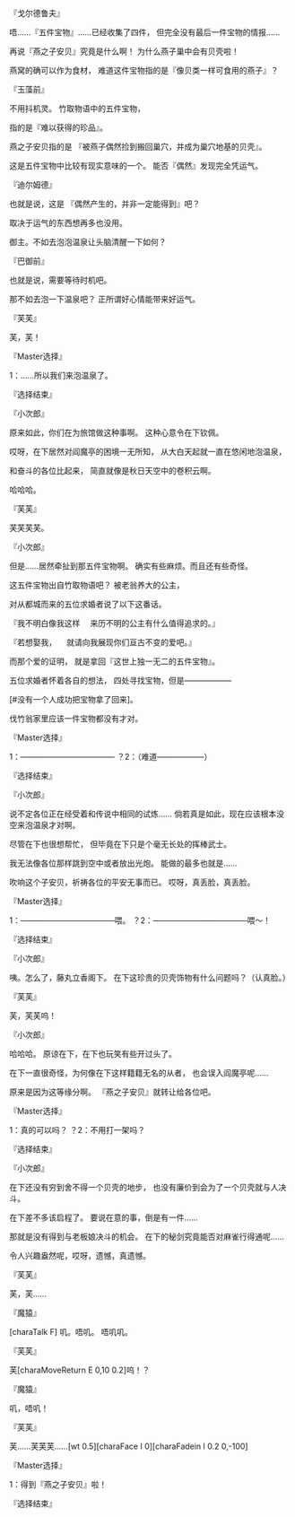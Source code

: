 『戈尔德鲁夫』

唔……『五件宝物』……已经收集了四件，
但完全没有最后一件宝物的情报……

再说『燕之子安贝』究竟是什么啊！
为什么燕子巢中会有贝壳啦！

燕窝的确可以作为食材，
难道这件宝物指的是『像贝类一样可食用的燕子』？

『玉藻前』

不用抖机灵。
竹取物语中的五件宝物，

指的是『难以获得的珍品』。

燕之子安贝指的是
『被燕子偶然捡到搬回巢穴，并成为巢穴地基的贝壳』。

这是五件宝物中比较有现实意味的一个。
能否『偶然』发现完全凭运气。

『迪尔姆德』

也就是说，这是
『偶然产生的，并非一定能得到』吧？

取决于运气的东西想再多也没用。

御主。不如去泡泡温泉让头脑清醒一下如何？

『巴御前』

也就是说，需要等待时机吧。

那不如去泡一下温泉吧？
正所谓好心情能带来好运气。

『芙芙』

芙，芙！

『Master选择』

1：……所以我们来泡温泉了。

『选择结束』

『小次郎』

原来如此，你们在为旅馆做这种事啊。
这种心意令在下钦佩。

哎呀，在下居然对阎魔亭的困境一无所知，
从大白天起就一直在悠闲地泡温泉，

和奋斗的各位比起来，
简直就像是秋日天空中的卷积云啊。

哈哈哈。

『芙芙』

芙芙芙芙。

『小次郎』

但是……居然牵扯到那五件宝物啊。
确实有些麻烦。而且还有些奇怪。

这五件宝物出自竹取物语吧？
被老翁养大的公主，

对从都城而来的五位求婚者说了以下这番话。

『我不明白像我这样
　来历不明的公主有什么值得追求的。』

『若想娶我，
　就请向我展现你们亘古不变的爱吧。』

而那个爱的证明，
就是拿回『这世上独一无二的五件宝物』。

五位求婚者怀着各自的想法，
四处寻找宝物，但是——————

[#没有一个人成功把宝物拿了回来]。

伐竹翁家里应该一件宝物都没有才对。

『Master选择』

1：————————————
？2：（难道——————）

『选择结束』

『小次郎』

说不定各位正在经受着和传说中相同的试炼……
倘若真是如此，现在应该根本没空来泡温泉才对啊。

尽管在下也很想帮忙，
但毕竟在下只是个毫无长处的挥棒武士。

我无法像各位那样跳到空中或者放出光炮。
能做的最多也就是……

吹响这个子安贝，祈祷各位的平安无事而已。
哎呀，真丢脸，真丢脸。

『Master选择』

1：————————————喂。
？2：————————————喂～！

『选择结束』

『小次郎』

咦。怎么了，藤丸立香阁下。
在下这珍贵的贝壳饰物有什么问题吗？（认真脸。）

『芙芙』

芙，芙芙呜！

『小次郎』

哈哈哈。
原谅在下，在下也玩笑有些开过头了。

在下一直很奇怪，为何像在下这样籍籍无名的从者，
也会误入阎魔亭呢……

原来是因为这等缘分啊。
『燕之子安贝』就转让给各位吧。

『Master选择』

1：真的可以吗？
？2：不用打一架吗？

『选择结束』

『小次郎』

在下还没有穷到舍不得一个贝壳的地步，
也没有廉价到会为了一个贝壳就与人决斗。

在下差不多该启程了。
要说在意的事，倒是有一件……

那就是没有得到与老板娘决斗的机会。
在下的秘剑究竟能否对麻雀行得通呢……

令人兴趣盎然呢，哎呀，遗憾，真遗憾。

『芙芙』

芙，芙……

『魔猿』

[charaTalk F]
叽。唔叽。
唔叽叽。

『芙芙』

芙[charaMoveReturn E 0,10 0.2]呜！？

『魔猿』

叽，唔叽！

『芙芙』

芙……芙芙芙……[wt 0.5][charaFace I 0][charaFadein I 0.2 0,-100]

『Master选择』

1：得到『燕之子安贝』啦！

『选择结束』


